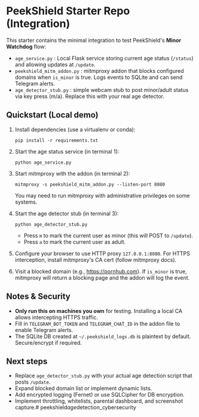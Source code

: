 # PeekShield Starter Repo (Integration)

This starter contains the minimal integration to test PeekShield's **Minor Watchdog** flow:
- `age_service.py` : Local Flask service storing current age status (`/status`) and allowing updates at `/update`.
- `peekshield_mitm_addon.py` : mitmproxy addon that blocks configured domains when `is_minor` is true. Logs events to SQLite and can send Telegram alerts.
- `age_detector_stub.py` : simple webcam stub to post minor/adult status via key press (m/a). Replace this with your real age detector.

## Quickstart (Local demo)

1. Install dependencies (use a virtualenv or conda):
   ```
   pip install -r requirements.txt
   ```

2. Start the age status service (in terminal 1):
   ```
   python age_service.py
   ```

3. Start mitmproxy with the addon (in terminal 2):
   ```
   mitmproxy -s peekshield_mitm_addon.py --listen-port 8080
   ```

   You may need to run mitmproxy with administrative privileges on some systems.

4. Start the age detector stub (in terminal 3):
   ```
   python age_detector_stub.py
   ```

   - Press `m` to mark the current user as minor (this will POST to `/update`).
   - Press `a` to mark the current user as adult.

5. Configure your browser to use HTTP proxy `127.0.0.1:8080`. For HTTPS interception, install mitmproxy's CA cert (follow mitmproxy docs).

6. Visit a blocked domain (e.g., https://pornhub.com). If `is_minor` is true, mitmproxy will return a blocking page and the addon will log the event.

## Notes & Security

- **Only run this on machines you own** for testing. Installing a local CA allows intercepting HTTPS traffic.
- Fill in `TELEGRAM_BOT_TOKEN` and `TELEGRAM_CHAT_ID` in the addon file to enable Telegram alerts.
- The SQLite DB created at `~/.peekshield_logs.db` is plaintext by default. Secure/encrypt if required.

## Next steps

- Replace `age_detector_stub.py` with your actual age detection script that posts `/update`.
- Expand blocked domain list or implement dynamic lists.
- Add encrypted logging (Fernet) or use SQLCipher for DB encryption.
- Implement throttling, whitelists, parental dashboard, and screenshot capture.#   p e e k s h i e l d _ a g e _ d e t e c t i o n _ c y b e r s e c u r i t y  
 